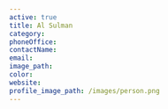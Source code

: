 ```yaml
---
active: true
title: Al Sulman
category:
phoneOffice:
contactName:
email:
image_path:
color:
website:
profile_image_path: /images/person.png
---
```


